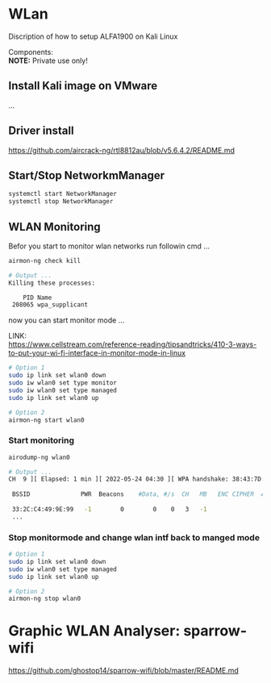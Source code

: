 # WLan
Discription of how to setup ALFA1900 on Kali Linux

Components:   
**NOTE:** Private use only!

## Install Kali image on VMware  
...
## Driver install  

https://github.com/aircrack-ng/rtl8812au/blob/v5.6.4.2/README.md

## Start/Stop NetworkmManager  

```bash
systemctl start NetworkManager
systemctl stop NetworkManager
```
## WLAN Monitoring

Befor you start to monitor wlan networks run followin cmd ...
```bash
airmon-ng check kill

# Output ...
Killing these processes:

    PID Name
 208065 wpa_supplicant
```
now you can start monitor mode ...

LINK:  
https://www.cellstream.com/reference-reading/tipsandtricks/410-3-ways-to-put-your-wi-fi-interface-in-monitor-mode-in-linux

```bash
# Option 1
sudo ip link set wlan0 down
sudo iw wlan0 set type monitor
sudo iw wlan0 set type managed
sudo ip link set wlan0 up

# Option 2 
airmon-ng start wlan0 
```
### Start monitoring
```bash
airodump-ng wlan0

# Output ...
CH  9 ][ Elapsed: 1 min ][ 2022-05-24 04:30 ][ WPA handshake: 38:43:7D:4D:34:68                                
                                                                                                                
 BSSID              PWR  Beacons    #Data, #/s  CH   MB   ENC CIPHER  AUTH ESSID                                
                                                                                                                
 33:2C:C4:49:9E:99   -1        0        0    0   3   -1                    <length:  0>
 ...

```
### Stop monitormode and change wlan intf back to manged mode 
```bash
# Option 1
sudo ip link set wlan0 down
sudo iw wlan0 set type managed
sudo ip link set wlan0 up

# Option 2 
airmon-ng stop wlan0 
```
# Graphic WLAN Analyser: sparrow-wifi
https://github.com/ghostop14/sparrow-wifi/blob/master/README.md




